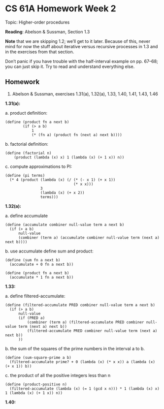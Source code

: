 # CS 61A Homework Week 2

Topic: Higher-order procedures

**Reading**: Abelson & Sussman, Section 1.3

**Note** that we are skipping 1.2; we’ll get to it later. Because of this, never mind for now the stuff about iterative versus recursive processes in 1.3 and in the exercises from that section.

Don’t panic if you have trouble with the half-interval example on pp. 67–68; you can just skip it. Try to read and understand everything else.

## Homework

1. Abelson & Sussman, exercises 1.31(a), 1.32(a), 1.33, 1.40, 1.41, 1.43, 1.46

**1.31(a):**

a. product definition:

```Lisp
(define (product fn a next b)
        (if (> a b)
            1
            (* (fn a) (product fn (next a) next b))))
```

b. factorial definition:

```Lisp
(define (factorial n)
	(product (lambda (x) x) 1 (lambda (x) (+ 1 x)) n))
```

c. compute approximations to PI:

```Lisp
(define (pi terms)
  (* 4 (product (lambda (x) (/ (* (- x 1) (+ x 1))
                               (* x x)))
                3
                (lambda (x) (+ x 2))
                terms)))
```

**1.32(a):**

a. define accumulate

```Lisp
(define (accumulate combiner null-value term a next b)
  (if (> a b)
      null-value
      (combiner (term a) (accumulate combiner null-value term (next a) next b))))
```

b. use accumulate define sum and product:

```Lisp
(define (sum fn a next b)
  (accumulate + 0 fn a next b))

(define (product fn a next b)
  (accumulate * 1 fn a next b))
```

**1.33:**

a. define filtered-accumulate:

```Lisp
(define (filtered-accumulate PRED combiner null-value term a next b)
  (if (> a b)
      null-value
      (if (PRED a)
          (combiner (term a) (filtered-accumulate PRED combiner null-value term (next a) next b))
          (filtered-accumulate PRED combiner null-value term (next a) next b))
      ))
```

b. the sum of the squares of the prime numbers in the interval a to b.

```Lisp
(define (sum-square-prime a b)
  (filtered-accumulate prime? + 0 (lambda (x) (* x x)) a (lambda (x) (+ x 1)) b))
```

c. the product of all the positive integers less than n

```Lisp
(define (product-positive n)
  (filtered-accumulate (lambda (x) (= 1 (gcd x n))) * 1 (lambda (x) x) 1 (lambda (x) (+ 1 x)) n))
```

**1.40:**


